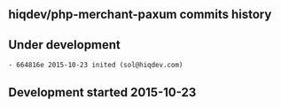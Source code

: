 hiqdev/php-merchant-paxum commits history
-----------------------------------------

## Under development

    - 664816e 2015-10-23 inited (sol@hiqdev.com)

## Development started 2015-10-23

